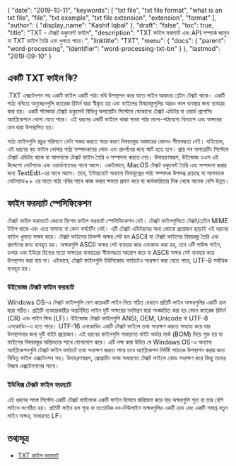 {
  "date": "2019-10-11",
  "keywords": [
    "txt file",
    "txt file format",
    "what is an txt file",
    "file",
    "txt example",
    "txt file extension",
    "extension",
    "format"
  ],
  "author": {
    "display_name": "Kashif Iqbal"
  },
  "draft": "false",
  "toc": true,
  "title": "TXT - টেক্সট ডকুমেন্ট ফাইল",
  "description": "TXT ফাইল ফরম্যাট এবং API সম্পর্কে জানুন যা TXT ফাইল তৈরি এবং খুলতে পারে।",
  "linktitle": "TXT",
  "menu": {
    "docs": {
      "parent": "word-processing",
      "identifier": "word-processing-txt-bn"
    }
  },
  "lastmod": "2019-09-10"
}

## একটি TXT ফাইল কি?

.TXT এক্সটেনশন সহ একটি ফাইল একটি পাঠ্য নথি উপস্থাপন করে যাতে লাইন আকারে প্লেইন টেক্সট থাকে। একটি পাঠ্য নথিতে অনুচ্ছেদগুলি ক্যারেজ রিটার্ন দ্বারা স্বীকৃত হয় এবং ফাইলের বিষয়বস্তুগুলির আরও ভাল ব্যবস্থার জন্য ব্যবহার করা হয়। একটি স্ট্যান্ডার্ড টেক্সট ডকুমেন্ট বিভিন্ন অপারেটিং সিস্টেমে যেকোনো টেক্সট এডিটর বা ওয়ার্ড প্রসেসিং অ্যাপ্লিকেশনে খোলা যেতে পারে। এই ধরনের একটি ফাইলে থাকা সমস্ত পাঠ্য মানব-পাঠযোগ্য বিন্যাসে এবং অক্ষরের ক্রম দ্বারা উপস্থাপিত হয়।

পাঠ্য ফাইলগুলি প্রচুর পরিমাণে ডেটা সঞ্চয় করতে পারে কারণ বিষয়বস্তুর আকারের কোনও সীমাবদ্ধতা নেই। যাইহোক, এই ধরনের বড় ফাইল খোলার পাঠ্য সম্পাদকদের লোড এবং প্রদর্শনের জন্য স্মার্ট হতে হবে। প্রায় সব অপারেটিং সিস্টেমে টেক্সট এডিটর থাকে যা আপনাকে টেক্সট ফাইল তৈরি ও সম্পাদনা করতে দেয়। উদাহরণস্বরূপ, উইন্ডোজ ওএস এই উদ্দেশ্যে নোটপ্যাড এবং ওয়ার্ডপ্যাডের সাথে আসে। একইভাবে, MacOS টেক্সট ডকুমেন্ট তৈরি এবং সম্পাদনা করার জন্য TextEdit-এর সাথে আসে। তবে, ইন্টারনেটে অন্যান্য বিনামূল্যের পাঠ্য সম্পাদক উপলব্ধ রয়েছে যা আপনাকে নোটপ্যাড++ এর মতো পাঠ্য নথির সাথে কাজ করার ক্ষমতা প্রদান করে যা কার্যকারিতার দিক থেকে অনেক বেশি উন্নত।

## ফাইল ফরম্যাট স্পেসিফিকেশন ##

টেক্সট ফাইল ফরম্যাটে কোনো বিশেষ ফাইল ফরম্যাট স্পেসিফিকেশন নেই। টেক্সট ফাইলগুলিতে টেক্সট/প্লেইন MIME টাইপ থাকে এবং এতে সামান্য বা কোন ফর্ম্যাটিং নেই। এটি টেক্সট এডিটরদের অন্য কোনো প্রয়োজন ছাড়াই এই ধরনের ফাইল খুলতে সক্ষম করে। টেক্সট ফাইলের ডিফল্ট অক্ষর সেট হল ASCII যা টেক্সট ফাইলের বিষয়বস্তু তৈরি এবং প্রদর্শনের জন্য ব্যবহৃত হয়। অক্ষরগুলি ASCII অক্ষর সেট ব্যবহার করে এনকোড করা হয়, তবে এটি পাউন্ড সাইন, ডলার এবং ইউরো চিহ্নের মতো অক্ষরের ব্যবহারের সীমাবদ্ধতা আরোপ করে যা ASCII অক্ষর সেট ব্যবহার করে উপস্থাপন করা যায় না। এইভাবে, টেক্সট ফাইলগুলি ইউনিকোড ফর্ম্যাটেও সংরক্ষণ করা যেতে পারে, UTF-8 সর্বাধিক ব্যবহৃত হয়।

### উইন্ডোজ টেক্সট ফাইল ফরম্যাট ###

Windows OS-এ টেক্সট ফাইলগুলি বেশ কয়েকটি লাইন নিয়ে গঠিত যেখানে প্রতিটি লাইন অক্ষরগুলির একটি ক্রম দ্বারা গঠিত। প্রতিটি ব্যবহারকারীর অন্তর্নিহিত লাইন দুটি অক্ষরের সংমিশ্রণ দ্বারা সংজ্ঞায়িত করা হয় যেমন ক্যারেজ রিটার্ন (CR) এবং লাইন ফিড (LF)। উইন্ডোজ টেক্সট ফাইলগুলি ANSI, OEM, Unicode বা UTF-8 এনকোডিং-এ হতে পারে। UTF-16 এনকোডিং একটি টেক্সট ফাইলে তথ্য সংরক্ষণ করতে সাহায্য করে যার উপস্থাপনার জন্য দুটি বাইট প্রয়োজন। এই ধরনের ফাইলগুলি সাধারণত বাইট অর্ডার মার্ক (BOM) দিয়ে শুরু হয় যা ফাইলের বিষয়বস্তুর অন্তিমতার সাথে যোগাযোগ করে। এটি লক্ষ করা উচিত যে Windows OS-এ অন্যান্য অ্যাপ্লিকেশনগুলি টেক্সট ফাইল ফর্ম্যাটে তথ্য সংরক্ষণ করতে পারে তবে অ্যাপ্লিকেশন নির্দিষ্ট পাঠ্যকে উপস্থাপন করার জন্য বিভিন্ন ফাইল এক্সটেনশন সহ। উদাহরণস্বরূপ, প্রোগ্রামিং ভাষা সাধারণত টেক্সট ফাইলে কোড সংরক্ষণ করে কিন্তু তাদের নিজস্ব এক্সটেনশনের সাথে।

### ইউনিক্স টেক্সট ফাইল ফরম্যাট ###

এই ধরনের সমস্ত সিস্টেম একটি টেক্সট ফাইলকে একটি ফাইল হিসাবে জরিমানা করে যার অক্ষরগুলি শূন্য বা তার বেশি লাইনে সংগঠিত হয়। প্রতিটি লাইন হল শূন্য বা ততোধিক নন-নিউলাইন অক্ষরগুলির একটি ক্রম এবং একটি সমাপ্ত নতুন লাইন অক্ষর, সাধারণত LF।

## তথ্যসূত্র ##

* [TXT ফাইল ফরম্যাট](https://en.wikipedia.org/wiki/Text_file)


